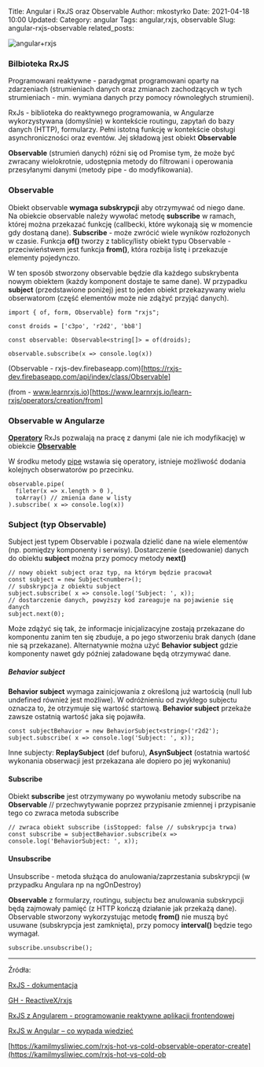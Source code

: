 Title: Angular i RxJS oraz Observable
Author: mkostyrko
Date: 2021-04-18 10:00
Updated:
Category: angular
Tags: angular,rxjs, observable
Slug: angular-rxjs-observable
related_posts:

![angular+rxjs](https://miro.medium.com/max/5872/1*rcewo8BQLzUc_fI-_O7S_w.png)

### Bilbioteka RxJS

Programowani reaktywne - paradygmat programowani oparty na zdarzeniach (strumieniach danych oraz zmianach zachodzących w tych strumieniach - min. wymiana danych przy pomocy równoległych strumieni).

RxJs - biblioteka do reaktywnego programowania, w Angularze wykorzystywana (domyślnie) w kontekście routingu, zapytań do bazy danych (HTTP), formularzy. Pełni istotną funkcję w kontekście obsługi asynchroniczności oraz eventów. Jej składową jest obiekt **Observable**

**Observable** (strumień danych) różni się od Promise tym, że może być zwracany wielokrotnie, udostępnia metody do filtrowani i operowania przesyłanymi danymi (metody pipe -  do modyfikowania).


### Observable

Obiekt observable **wymaga subskrypcji** aby otrzymywać od niego dane. Na obiekcie observable należy wywołać metodę **subscribe** w ramach, której można przekazać funkcję (callbecki, które wykonają się w momencie gdy dostaną dane). **Subscribe** - może zwrócić wiele wyników rozłożonych w czasie.
Funkcja **of()** tworzy z tablicy/listy obiekt typu Observable - przeciwieństwem jest funkcja **from()**, która rozbija listę i przekazuje elementy pojedynczo.

W ten sposób stworzony observable będzie dla każdego subskrybenta nowym obiektem (każdy komponent dostaje te same dane). W przypadku **subject** (przedstawione poniżej) jest to jeden obiekt przekazywany wielu obserwatorom (część elementów może nie zdążyć przyjąć danych).

    import { of, form, Observable} form "rxjs";

    const droids = ['c3po', 'r2d2', 'bb8']

    const observable: Observable<string[]> = of(droids);

    observable.subscribe(x => console.log(x))


(Observable - rxjs-dev.firebaseapp.com)[https://rxjs-dev.firebaseapp.com/api/index/class/Observable]


(from - www.learnrxjs.io)[https://www.learnrxjs.io/learn-rxjs/operators/creation/from]


### Observable w Angularze

[**Operatory**](https://rxjs-dev.firebaseapp.com/guide/operators) RxJs pozwalają na pracę z danymi (ale nie ich modyfikację) w obiekcie [**Observable**](https://rxjs-dev.firebaseapp.com/guide/observable)

W środku metody [pipe](https://rxjs-dev.firebaseapp.com/api/index/function/pipe) wstawia się operatory, istnieje możliwość dodania kolejnych obserwatorów po przecinku.


    observable.pipe(
      fileter(x => x.length > 0 ),
      toArray() // zmienia dane w listy
    ).subscribe( x => console.log(x))

### Subject (typ Observable)

Subject jest typem Observable i pozwala dzielić dane na wiele elementów (np. pomiędzy komponenty i serwisy).
Dostarczenie (seedowanie) danych do obiektu **subject** można przy pomocy metody **next()**

    // nowy obiekt subject oraz typ, na którym będzie pracował
    const subject = new Subject<number>();
    // subskrypcja z obiektu subject
    subject.subscribe( x => console.log('Subject: ', x));
    // dostarczenie danych, powyższy kod zareaguje na pojawienie się danych
    subject.next(0);

Może zdążyć się tak, że informacje inicjalizacyjne zostają przekazane do komponentu zanim ten się zbuduje, a po jego stworzeniu brak danych (dane nie są przekazane). Alternatywnie można użyć **Behavior subject** gdzie komponenty nawet gdy później załadowane będą otrzymywać dane.

##### Behavior subject

**Behavior subject** wymaga zainicjowania z określoną już wartością (null lub undefined również jest możliwe). W odróżnieniu od zwykłego subjectu oznacza to, że otrzymuje się wartość startową. **Behavior subject** przekaże zawsze ostatnią wartość jaka się pojawiła.

    const subjectBehavior = new BehaviorSubject<string>('r2d2');
    subject.subscribe( x => console.log('Subject: ', x));

Inne subjecty: **ReplaySubject** (def buforu), **AsynSubject** (ostatnia wartość wykonania obserwacji jest przekazana ale dopiero po jej wykonaniu)

#### Subscribe

Obiekt **subscribe** jest otrzymywany po wywołaniu metody subscribe na **Observable** // przechwytywanie poprzez przypisanie zmiennej i przypisanie tego co zwraca metoda subscribe

    // zwraca obiekt subscribe (isStopped: false // subskrypcja trwa)
    const subscribe = subjectBehavior.subscribe(x => console.log('BehaviorSubject: ', x));

#### Unsubscribe

Unsubscribe - metoda służąca do anulowania/zaprzestania subskrypcji (w przypadku Angulara np na ngOnDestroy)

**Observable** z formularzy, routingu, subjectu bez anulowania subskrypcji będą zajmowały pamięć (z HTTP kończą działanie jak przekażą dane). Observable stworzony wykorzystując metodę **from()** nie muszą być usuwane (subskrypcja jest zamknięta), przy pomocy **interval()** będzie tego wymagał.

    subscribe.unsubscribe();


---

Źródła:

[RxJS - dokumentacja](https://rxjs-dev.firebaseapp.com/guide/overview)

[GH - ReactiveX/rxjs](https://github.com/ReactiveX/rxjs)


[RxJS z Angularem - programowanie reaktywne aplikacji frontendowej](shorturl.at/nqP46)


[RxJS w Angular – co wypada wiedzieć](https://www.angular.love/2018/07/04/rxjs-w-angular-co-wypada-wiedziec/)

[https://kamilmysliwiec.com/rxjs-hot-vs-cold-observable-operator-create](https://kamilmysliwiec.com/rxjs-hot-vs-cold-ob